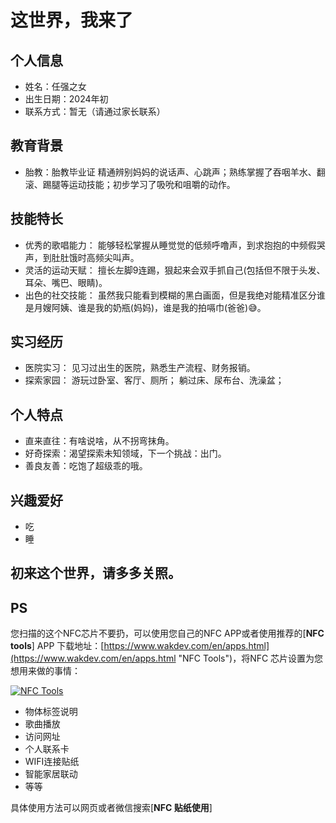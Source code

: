 # 这世界，我来了

## 个人信息

- 姓名：任强之女
- 出生日期：2024年初
- 联系方式：暂无（请通过家长联系）

## 教育背景

- 胎教：胎教毕业证
  精通辨别妈妈的说话声、心跳声；熟练掌握了吞咽羊水、翻滚、踢腿等运动技能；初步学习了吸吮和咀嚼的动作。

## 技能特长

- 优秀的歌唱能力：
  能够轻松掌握从睡觉觉的低频呼噜声，到求抱抱的中频假哭声，到肚肚饿时高频尖叫声。
- 灵活的运动天赋：
  擅长左脚9连踢，狠起来会双手抓自己(包括但不限于头发、耳朵、嘴巴、眼睛)。
- 出色的社交技能：
  虽然我只能看到模糊的黑白画面，但是我绝对能精准区分谁是月嫂阿姨、谁是我的奶瓶(妈妈)，谁是我的拍嗝巾(爸爸)😅。

## 实习经历

- 医院实习：
  见习过出生的医院，熟悉生产流程、财务报销。
- 探索家园：
  游玩过卧室、客厅、厕所；
  躺过床、尿布台、洗澡盆；

## 个人特点

- 直来直往：有啥说啥，从不拐弯抹角。
- 好奇探索：渴望探索未知领域，下一个挑战：出门。
- 善良友善：吃饱了超级乖的哦。

## 兴趣爱好

- 吃
- 睡

## 初来这个世界，请多多关照。

## PS

您扫描的这个NFC芯片不要扔，可以使用您自己的NFC APP或者使用推荐的[**NFC tools**] APP 下载地址：[https://www.wakdev.com/en/apps.html](https://www.wakdev.com/en/apps.html "NFC Tools")，将NFC 芯片设置为您想用来做的事情：

[![NFC Tools](https://www.wakdev.com/contents/apps/global/nfctools-logo.png)](https://www.wakdev.com/en/apps.html)

- 物体标签说明
- 歌曲播放
- 访问网址
- 个人联系卡
- WIFI连接贴纸
- 智能家居联动
- 等等

具体使用方法可以网页或者微信搜索[**NFC 贴纸使用**]
